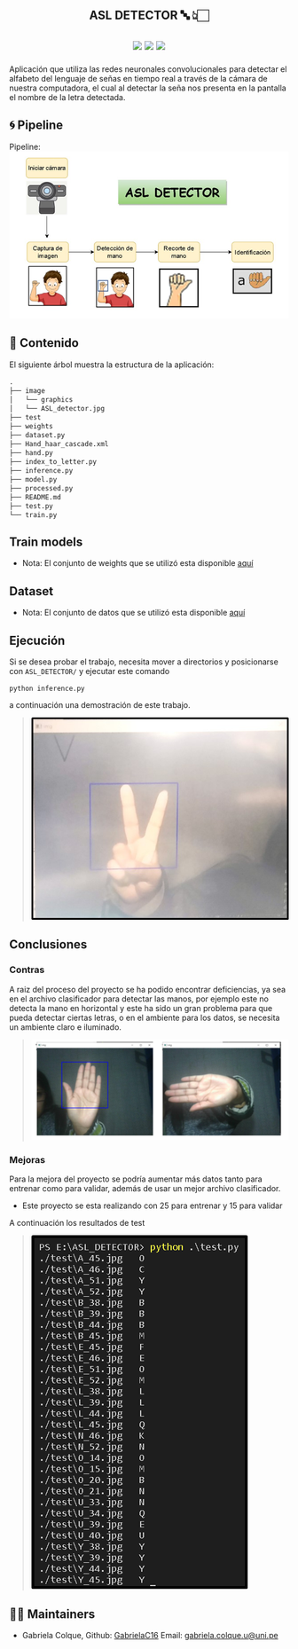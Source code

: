 <h2 align="center">
<p>ASL DETECTOR 🔤 👆🏻</p>
</h2>

<h2 align="center">
<p></p>
<img src="https://img.shields.io/badge/python-3670A0?&style=for-the-badge&logo=python&logoColor=ffdd54"/>
<img src="https://img.shields.io/badge/OpenCV%20-%23EE4C2C.svg?style=for-the-badge&logo=OpenCV&logoColor=black" />
<img src= "https://img.shields.io/badge/PyTorch-%23E7EEF0.svg?style=for-the-badge&logo=PyTorch&logoColor=red" />
<p></p>
</h2>



Aplicación que utiliza las redes neuronales convolucionales para detectar el alfabeto del lenguaje de señas en tiempo real a través de la cámara de nuestra computadora, el cual al detectar la seña nos presenta en la pantalla el nombre de la letra detectada.


## 🌀 Pipeline
Pipeline:![Optional Text](image/ASL_detector.jpg)


## 📃 Contenido
El siguiente árbol muestra la estructura de la aplicación:

```
.
├── image
│   └── graphics
│   └── ASL_detector.jpg
├── test
├── weights
├── dataset.py
├── Hand_haar_cascade.xml
├── hand.py
├── index_to_letter.py
├── inference.py
├── model.py
├── processed.py
├── README.md
├── test.py
└── train.py
```


## Train models

* Nota: El conjunto de weights que se utilizó esta disponible [aquí](https://drive.google.com/drive/folders/1w75Ry2WM1Hjl76cmOCGK77f94eXYaeDg?usp=sharing)

## Dataset

* Nota: El conjunto de datos que se utilizó esta disponible [aquí](https://drive.google.com/drive/folders/1btBxUFKBZpr9-mb7U5dhPsErXabo1NBk?usp=sharing)

## Ejecución
Si se desea probar el trabajo, necesita mover a directorios y posicionarse con ``` ASL_DETECTOR/ ``` y ejecutar este comando

```
python inference.py
```

a continuación una demostración de este trabajo.

>![Optional Tex](image/prueba.jpg)

## Conclusiones

### Contras ###
A raiz del proceso del proyecto se ha podido encontrar deficiencias, ya sea en el archivo clasificador para detectar las manos, por ejemplo este no detecta la mano en horizontal y este ha sido un gran problema para que pueda detectar ciertas letras, o en el ambiente para los datos, se necesita un ambiente claro e iluminado.

>![Optional Tex](image/manos.png)

### Mejoras ###
Para la mejora del proyecto se podría aumentar más datos tanto para entrenar como para validar, además de usar un mejor archivo clasificador. 

* Este proyecto se esta realizando con 25 para entrenar y 15 para validar

A continuación los resultados de test

>![Optional Tex](image/prueba2.png)


## 👩‍💻 Maintainers
* Gabriela Colque, Github: [GabrielaC16](https://github.com/GabrielaC16/) Email: gabriela.colque.u@uni.pe   